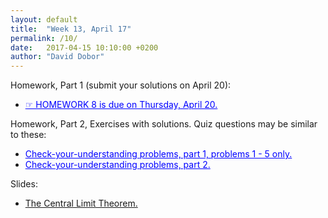 ```yaml
---
layout: default
title:  "Week 13, April 17"
permalink: /10/
date:   2017-04-15 10:10:00 +0200
author: "David Dobor"
---
```



Homework, Part 1 (submit your solutions on April 20):

<ul>
  <li><a href="10/hwk08.pdf" style="color: blue">&#x261E; HOMEWORK 8  is due on Thursday, April 20. </a></li>
</ul>

Homework, Part 2, Exercises with solutions. Quiz questions may be similar to these:
<ul>
  <li><a href="10/CYU-LimitThms-1.pdf" style="color: blue">Check-your-understanding problems, part 1, problems 1 - 5 only.</a></li>
  <li><a href="10/CYU-LimitThms-2.pdf" style="color: blue">Check-your-understanding problems, part 2.</a></li>
</ul>

Slides:
<ul>
  <li><a href="10/Central Limit Theorem.pdf">The Central Limit Theorem.</a></li>
</ul>



